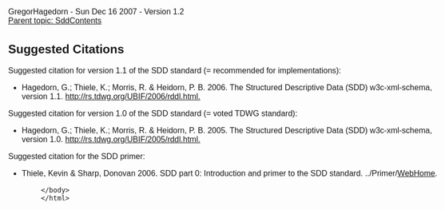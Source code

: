 <html>
            <head>
                <title>SuggestedCitations - SDD Primer</title>
                <meta charset="utf-8">
                <style>body { margin: 1em auto; max-width: 1000px; font-size: 16px; font-family: sans-serif; }</style>
            </head>
            <body>
                <p>GregorHagedorn - Sun Dec 16 2007 - Version 1.2<br> <a href="SddContents.html">Parent topic: SddContents</a><br></p>

<h2>Suggested Citations</h2>

<p>Suggested citation for version 1.1 of the SDD standard (= recommended for implementations):</p>

<ul>
  <li>Hagedorn, G.; Thiele, K.; Morris, R. & Heidorn, P. B. 2006. The Structured Descriptive Data (SDD) w3c-xml-schema, version 1.1. <a href="http://rs.tdwg.org/UBIF/2006/rddl.html.">http://rs.tdwg.org/UBIF/2006/rddl.html.</a></li>
</ul>

<p>Suggested citation for version 1.0 of the SDD standard (= voted TDWG standard):</p>

<ul>
  <li>Hagedorn, G.; Thiele, K.; Morris, R. & Heidorn, P. B. 2005. The Structured Descriptive Data (SDD) w3c-xml-schema, version 1.0. <a href="http://rs.tdwg.org/UBIF/2005/rddl.html.">http://rs.tdwg.org/UBIF/2005/rddl.html.</a></li>
</ul>

<p>Suggested citation for the SDD primer:</p>

<ul>
  <li>Thiele, Kevin & Sharp, Donovan 2006. SDD part 0: Introduction and primer to the SDD standard. ../Primer/<a href="WebHome.html">WebHome</a>.</li>
</ul>


            </body>
            </html>